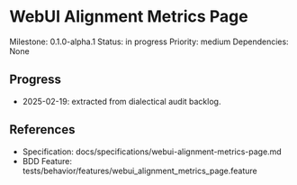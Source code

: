 # WebUI Alignment Metrics Page
Milestone: 0.1.0-alpha.1
Status: in progress
Priority: medium
Dependencies: None

## Progress
- 2025-02-19: extracted from dialectical audit backlog.

## References
- Specification: docs/specifications/webui-alignment-metrics-page.md
- BDD Feature: tests/behavior/features/webui_alignment_metrics_page.feature
